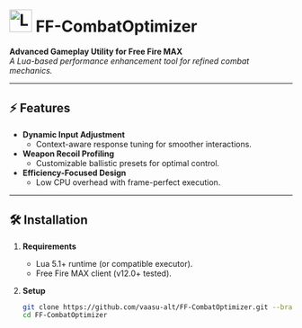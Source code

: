 # <img src="https://i.imgur.com/placeholder.png" width="40" alt="Logo"> FF-CombatOptimizer  

**Advanced Gameplay Utility for Free Fire MAX**  
*A Lua-based performance enhancement tool for refined combat mechanics.*  

---

## ⚡ Features  
- **Dynamic Input Adjustment**  
  - Context-aware response tuning for smoother interactions.  
- **Weapon Recoil Profiling**  
  - Customizable ballistic presets for optimal control.  
- **Efficiency-Focused Design**  
  - Low CPU overhead with frame-perfect execution.  

---

## 🛠️ Installation  
1. **Requirements**  
   - Lua 5.1+ runtime (or compatible executor).  
   - Free Fire MAX client (v12.0+ tested).  

2. **Setup**  
   ```bash
   git clone https://github.com/vaasu-alt/FF-CombatOptimizer.git --branch stable
   cd FF-CombatOptimizer
